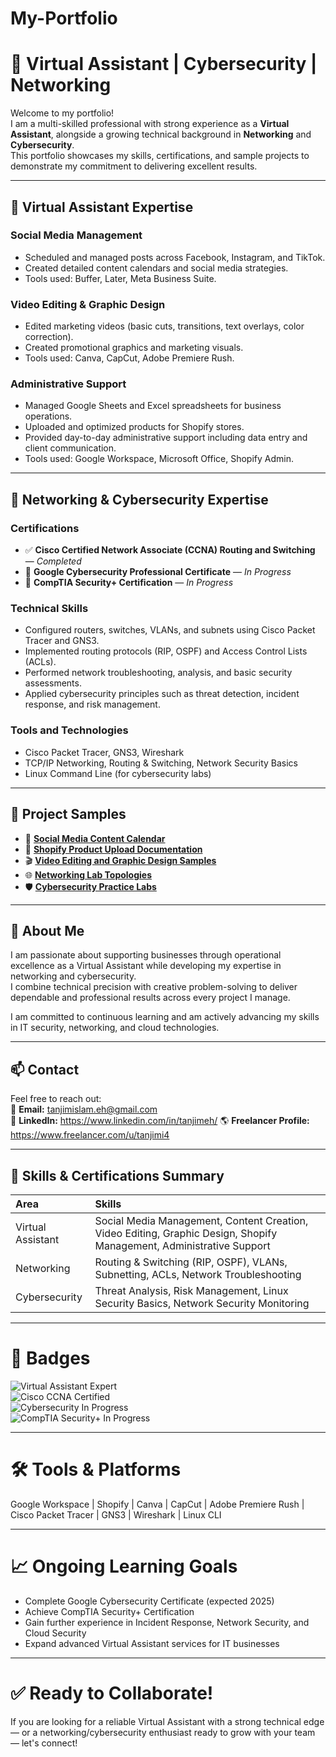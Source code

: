 # My-Portfolio
# 🌟 Virtual Assistant | Cybersecurity | Networking

Welcome to my portfolio!  
I am a multi-skilled professional with strong experience as a **Virtual Assistant**, alongside a growing technical background in **Networking** and **Cybersecurity**.  
This portfolio showcases my skills, certifications, and sample projects to demonstrate my commitment to delivering excellent results.

---

## 🔹 Virtual Assistant Expertise

### Social Media Management  
- Scheduled and managed posts across Facebook, Instagram, and TikTok.  
- Created detailed content calendars and social media strategies.  
- Tools used: Buffer, Later, Meta Business Suite.

### Video Editing & Graphic Design  
- Edited marketing videos (basic cuts, transitions, text overlays, color correction).  
- Created promotional graphics and marketing visuals.  
- Tools used: Canva, CapCut, Adobe Premiere Rush.

### Administrative Support  
- Managed Google Sheets and Excel spreadsheets for business operations.  
- Uploaded and optimized products for Shopify stores.  
- Provided day-to-day administrative support including data entry and client communication.  
- Tools used: Google Workspace, Microsoft Office, Shopify Admin.

---

## 🔹 Networking & Cybersecurity Expertise

### Certifications  
- ✅ **Cisco Certified Network Associate (CCNA) Routing and Switching** — *Completed*  
- 🚀 **Google Cybersecurity Professional Certificate** — *In Progress*  
- 🚀 **CompTIA Security+ Certification** — *In Progress*

### Technical Skills  
- Configured routers, switches, VLANs, and subnets using Cisco Packet Tracer and GNS3.  
- Implemented routing protocols (RIP, OSPF) and Access Control Lists (ACLs).  
- Performed network troubleshooting, analysis, and basic security assessments.  
- Applied cybersecurity principles such as threat detection, incident response, and risk management.

### Tools and Technologies  
- Cisco Packet Tracer, GNS3, Wireshark  
- TCP/IP Networking, Routing & Switching, Network Security Basics  
- Linux Command Line (for cybersecurity labs)

---

## 📂 Project Samples

- 📅 **[Social Media Content Calendar](https://docs.google.com/spreadsheets/d/15cRNXN0K9swTceJV6PaUigSMy3ic8MKEA51QaMTYlpc/edit?usp=sharing)**  
- 🛒 **[Shopify Product Upload Documentation](https://drive.google.com/drive/folders/1AWLbnVlF5Z5tIsXDCTMGRlF4u82mSWEz?usp=sharing)**  
- 🎬 **[Video Editing and Graphic Design Samples](https://drive.google.com/drive/folder/your_folder_id_here)**  
- 🌐 **[Networking Lab Topologies](https://drive.google.com/drive/folder/your_folder_id_here)**  
- 🛡️ **[Cybersecurity Practice Labs](https://drive.google.com/drive/folder/your_folder_id_here)**  

---

## 🚀 About Me

I am passionate about supporting businesses through operational excellence as a Virtual Assistant while developing my expertise in networking and cybersecurity.  
I combine technical precision with creative problem-solving to deliver dependable and professional results across every project I manage.

I am committed to continuous learning and am actively advancing my skills in IT security, networking, and cloud technologies.

---

## 📫 Contact

Feel free to reach out:  
📧 **Email:** tanjimislam.eh@gmail.com  
🔗 **LinkedIn:** https://www.linkedin.com/in/tanjimeh/
🌎 **Freelancer Profile:** https://www.freelancer.com/u/tanjimi4

---

## 🔖 Skills & Certifications Summary

| Area | Skills |
| :--- | :--- |
| Virtual Assistant | Social Media Management, Content Creation, Video Editing, Graphic Design, Shopify Management, Administrative Support |
| Networking | Routing & Switching (RIP, OSPF), VLANs, Subnetting, ACLs, Network Troubleshooting |
| Cybersecurity | Threat Analysis, Risk Management, Linux Security Basics, Network Security Monitoring |

---

# 🏅 Badges

![Virtual Assistant Expert](https://img.shields.io/badge/Virtual_Assistant-Expert-blue)  
![Cisco CCNA Certified](https://img.shields.io/badge/Cisco-CCNA_R&S-green)  
![Cybersecurity In Progress](https://img.shields.io/badge/Cybersecurity-Google_Professional_Certificate-yellow)  
![CompTIA Security+ In Progress](https://img.shields.io/badge/CompTIA-Security%2B-orange)

---

# 🛠️ Tools & Platforms

Google Workspace | Shopify | Canva | CapCut | Adobe Premiere Rush | Cisco Packet Tracer | GNS3 | Wireshark | Linux CLI


---

# 📈 Ongoing Learning Goals

- Complete Google Cybersecurity Certificate (expected 2025)  
- Achieve CompTIA Security+ Certification  
- Gain further experience in Incident Response, Network Security, and Cloud Security  
- Expand advanced Virtual Assistant services for IT businesses

---

# ✅ Ready to Collaborate!

If you are looking for a reliable Virtual Assistant with a strong technical edge — or a networking/cybersecurity enthusiast ready to grow with your team — let's connect!



